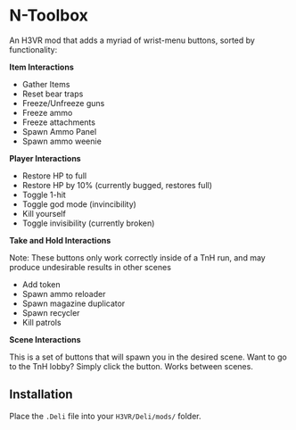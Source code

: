 # N-Toolbox

An H3VR mod that adds a myriad of wrist-menu buttons, sorted by functionality:

**Item Interactions**
- Gather Items
- Reset bear traps
- Freeze/Unfreeze guns
- Freeze ammo
- Freeze attachments
- Spawn Ammo Panel
- Spawn ammo weenie

**Player Interactions**
- Restore HP to full
- Restore HP by 10% (currently bugged, restores full)
- Toggle 1-hit
- Toggle god mode (invincibility)
- Kill yourself
- Toggle invisibility (currently broken)

**Take and Hold Interactions**

Note: These buttons only work correctly inside of a TnH run, and may produce undesirable results in other scenes
- Add token
- Spawn ammo reloader
- Spawn magazine duplicator
- Spawn recycler
- Kill patrols

**Scene Interactions**

This is a set of buttons that will spawn you in the desired scene. Want to go to the TnH lobby? Simply click the button. Works between scenes.

## Installation
Place the `.Deli` file into your `H3VR/Deli/mods/` folder.
